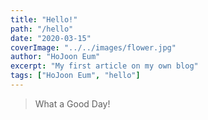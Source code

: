 ```yaml
---
title: "Hello!"
path: "/hello"
date: "2020-03-15"
coverImage: "../../images/flower.jpg"
author: "HoJoon Eum"
excerpt: "My first article on my own blog"
tags: ["HoJoon Eum", "hello"]
---
```


> What a Good Day!
